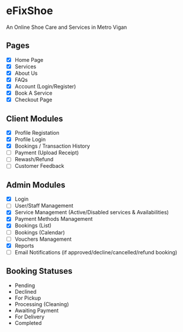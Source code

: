 # eFixShoe
An Online Shoe Care and Services in Metro Vigan

## Pages
- [x] Home Page
- [x] Services
- [x] About Us
- [x] FAQs
- [x] Account (Login/Register)
- [x] Book A Service
- [x] Checkout Page

## Client Modules
- [x] Profile Registation
- [x] Profile Login
- [x] Bookings / Transaction History
- [ ] Payment (Upload Receipt)
- [ ] Rewash/Refund
- [ ] Customer Feedback

## Admin Modules
- [x] Login
- [ ] User/Staff Management
- [x] Service Management (Active/Disabled services & Availabilities)
- [x] Payment Methods Management
- [x] Bookings (List)
- [ ] Bookings (Calendar)
- [ ] Vouchers Management
- [x] Reports
- [ ] Email Notifications (if approved/decline/cancelled/refund booking)

## Booking Statuses
- Pending
- Declined
- For Pickup
- Processing (Cleaning)
- Awaiting Payment
- For Delivery
- Completed
